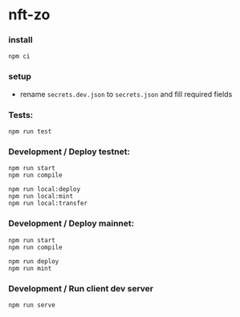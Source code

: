 # nft-zo

### install
```
npm ci
```
### setup
- rename `secrets.dev.json` to `secrets.json` and fill required fields

### Tests:

```
npm run test
```

### Development / Deploy testnet:

```
npm run start
npm run compile

npm run local:deploy
npm run local:mint
npm run local:transfer
```

### Development / Deploy mainnet:

```
npm run start
npm run compile

npm run deploy
npm run mint
```

### Development / Run client dev server

```
npm run serve
```
